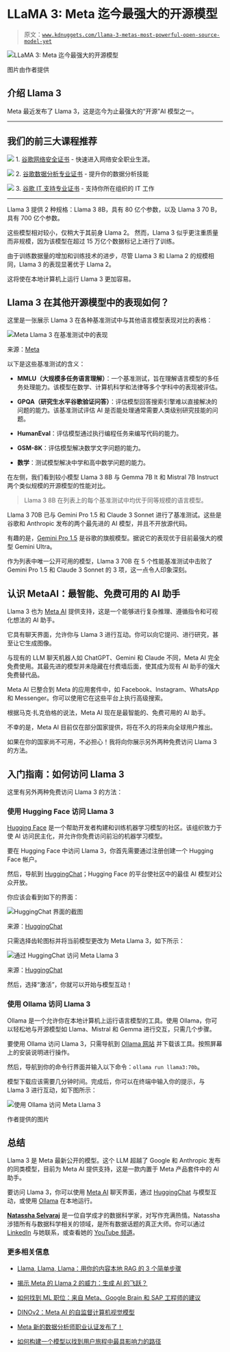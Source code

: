 # LLaMA 3: Meta 迄今最强大的开源模型

> 原文：[`www.kdnuggets.com/llama-3-metas-most-powerful-open-source-model-yet`](https://www.kdnuggets.com/llama-3-metas-most-powerful-open-source-model-yet)

![LLaMA 3: Meta 迄今最强大的开源模型](img/5259133cb6840f3279cede2ee9836b59.png)

图片由作者提供

## 介绍 Llama 3

Meta 最近发布了 Llama 3，这是迄今为止最强大的“开源”AI 模型之一。

* * *

## 我们的前三大课程推荐

![](img/0244c01ba9267c002ef39d4907e0b8fb.png) 1\. [谷歌网络安全证书](https://www.kdnuggets.com/google-cybersecurity) - 快速进入网络安全职业生涯。

![](img/e225c49c3c91745821c8c0368bf04711.png) 2\. [谷歌数据分析专业证书](https://www.kdnuggets.com/google-data-analytics) - 提升你的数据分析技能

![](img/0244c01ba9267c002ef39d4907e0b8fb.png) 3\. [谷歌 IT 支持专业证书](https://www.kdnuggets.com/google-itsupport) - 支持你所在组织的 IT 工作

* * *

Llama 3 提供 2 种规格：Llama 3 8B，具有 80 亿个参数，以及 Llama 3 70 B，具有 700 亿个参数。

这些模型相对较小，仅稍大于其前身 Llama 2。 然而，Llama 3 似乎更注重质量而非规模，因为该模型在超过 15 万亿个数据标记上进行了训练。

由于训练数据量的增加和训练技术的进步，尽管 Llama 3 和 Llama 2 的规模相同，Llama 3 的表现显著优于 Llama 2。

这将使在本地计算机上运行 Llama 3 更加容易。

## Llama 3 在其他开源模型中的表现如何？

这里是一张展示 Llama 3 在各种基准测试中与其他语言模型表现对比的表格：

![Meta Llama 3 在基准测试中的表现](img/1c9425a6bf5b3ef6552b942ba8b2a93b.png)

来源：[Meta](https://llama.meta.com/llama3/)

以下是这些基准测试的含义：

+   **MMLU（大规模多任务语言理解）**：一个基准测试，旨在理解语言模型的多任务处理能力。该模型在数学、计算机科学和法律等多个学科中的表现被评估。

+   **GPQA（研究生水平谷歌验证问答）**：评估模型回答搜索引擎难以直接解决的问题的能力。该基准测试评估 AI 是否能处理通常需要人类级别研究技能的问题。

+   **HumanEval**：评估模型通过执行编程任务来编写代码的能力。

+   **GSM-8K**：评估模型解决数学文字问题的能力。

+   **数学**：测试模型解决中学和高中数学问题的能力。

在左侧，我们看到较小模型 Llama 3 8B 与 Gemma 7B It 和 Mistral 7B Instruct 两个类似规模的开源模型的性能对比。

> Llama 3 8B 在列表上的每个基准测试中均优于同等规模的语言模型。

Llama 3 70B 已与 Gemini Pro 1.5 和 Claude 3 Sonnet 进行了基准测试。这些是谷歌和 Anthropic 发布的两个最先进的 AI 模型，并且不开放源代码。

有趣的是，[Gemini Pro 1.5](https://blog.google/technology/ai/google-gemini-next-generation-model-february-2024/) 是谷歌的旗舰模型。据说它的表现优于目前最强大的模型 Gemini Ultra。

作为列表中唯一公开可用的模型，Llama 3 70B 在 5 个性能基准测试中击败了 Gemini Pro 1.5 和 Claude 3 Sonnet 的 3 项，这一点令人印象深刻。

## 认识 MetaAI：最智能、免费可用的 AI 助手

Llama 3 也为 [Meta AI](https://ai.meta.com/meta-ai/) 提供支持，这是一个能够进行复杂推理、遵循指令和可视化想法的 AI 助手。

它具有聊天界面，允许你与 Llama 3 进行互动。你可以向它提问、进行研究，甚至让它生成图像。

与现有的 LLM 聊天机器人如 ChatGPT、Gemini 和 Claude 不同，Meta AI 完全免费使用。其最先进的模型并未隐藏在付费墙后面，使其成为现有 AI 助手的强大免费替代品。

Meta AI 已整合到 Meta 的应用套件中，如 Facebook、Instagram、WhatsApp 和 Messenger。你可以使用它在这些平台上执行高级搜索。

根据马克·扎克伯格的说法，Meta AI 现在是最智能的、免费可用的 AI 助手。

不幸的是，Meta AI 目前仅在部分国家提供，将在不久的将来向全球用户推出。

如果在你的国家尚不可用，不必担心！我将向你展示另外两种免费访问 Llama 3 的方法。

## 入门指南：如何访问 Llama 3

这里有另外两种免费访问 Llama 3 的方法：

### 使用 Hugging Face 访问 Llama 3

[Hugging Face](https://huggingface.co/) 是一个帮助开发者构建和训练机器学习模型的社区。该组织致力于使 AI 访问民主化，并允许你免费访问前沿的机器学习模型。

要在 Hugging Face 中访问 Llama 3，你首先需要通过注册创建一个 Hugging Face 帐户。

然后，导航到 [HuggingChat](https://huggingface.co/chat/)；Hugging Face 的平台使社区中的最佳 AI 模型对公众开放。

你应该会看到如下的界面：

![HuggingChat 界面的截图](img/5bac1f96d6adf92de630e26e401e4df3.png)

来源：[HuggingChat](https://huggingface.co/chat/)

只需选择齿轮图标并将当前模型更改为 Meta Llama 3，如下所示：

![通过 HuggingChat 访问 Meta Llama 3](img/2236aac8480eaa3c90c8e0e509fb0ebc.png)

来源：[HuggingChat](https://huggingface.co/chat/)

然后，选择“激活”，你就可以开始与模型互动！

### 使用 Ollama 访问 Llama 3

Ollama 是一个允许你在本地计算机上运行语言模型的工具。使用 Ollama，你可以轻松地与开源模型如 Llama、Mistral 和 Gemma 进行交互，只需几个步骤。

要使用 Ollama 访问 Llama 3，只需导航到 [Ollama 网站](https://ollama.com/) 并下载该工具。按照屏幕上的安装说明进行操作。

然后，导航到你的命令行界面并输入以下命令：`ollama run llama3:70b`。

模型下载应该需要几分钟时间。完成后，你可以在终端中输入你的提示，与 Llama 3 进行互动，如下图所示：

![使用 Ollama 访问 Meta Llama 3](img/00e45c119571feb153e91a7ea62288eb.png)

作者提供的图片

## 总结

Llama 3 是 Meta 最新公开的模型。这个 LLM 超越了 Google 和 Anthropic 发布的同类模型，目前为 Meta AI 提供支持，这是一款内置于 Meta 产品套件中的 AI 助手。

要访问 Llama 3，你可以使用 [Meta AI](https://ai.meta.com/meta-ai/) 聊天界面，通过 [HuggingChat](https://huggingface.co/chat/) 与模型互动，或使用 [Ollama](https://ollama.com/) 在本地运行。

[](https://linktr.ee/natasshaselvaraj)**[Natassha Selvaraj](https://linktr.ee/natasshaselvaraj)** 是一位自学成才的数据科学家，对写作充满热情。Natassha 涉猎所有与数据科学相关的领域，是所有数据话题的真正大师。你可以通过 [LinkedIn](https://www.linkedin.com/in/natassha-selvaraj-33430717a/) 与她联系，或查看她的 [YouTube 频道](https://www.youtube.com/@natassha_ds)。

### 更多相关信息

+   [Llama, Llama, Llama：用你的内容本地 RAG 的 3 个简单步骤](https://www.kdnuggets.com/3-simple-steps-to-local-rag-with-your-content)

+   [揭示 Meta 的 Llama 2 的威力：生成 AI 的飞跃？](https://www.kdnuggets.com/2023/07/unveiling-power-metas-llama-2-leap-forward-generative-ai.html)

+   [如何找到 ML 职位：来自 Meta、Google Brain 和 SAP 工程师的建议](https://www.kdnuggets.com/2022/08/corise-land-ml-job-advice-engineers-meta-google-brain-sap.html)

+   [DINOv2：Meta AI 的自监督计算机视觉模型](https://www.kdnuggets.com/2023/05/dinov2-selfsupervised-computer-vision-models-meta-ai.html)

+   [Meta 新的数据分析师职业认证发布了！](https://www.kdnuggets.com/metas-new-data-analyst-professional-certification-has-dropped)

+   [如何构建一个模型以找到用户旅程中最具影响力的路径](https://www.kdnuggets.com/2022/09/objectiv-build-model-impactful-paths-user-journeys.html)

